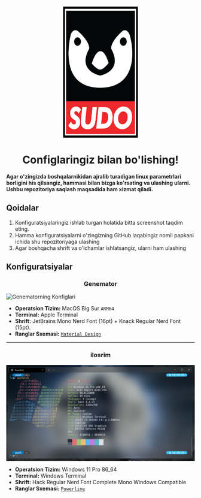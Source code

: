 <p align="center"><a href="https://github.com/xinuxuz/configs" target="_blank"><img height="350" width="200" src="./assets/sudo.png"/></a></p>
<h1 align="center">Configlaringiz bilan bo'lishing!</h1>

**Agar o'zingizda boshqalarnikidan ajralib turadigan linux parametrlari borligini his qilsangiz, hammasi bilan bizga ko'rsating va ulashing ularni. Ushbu repozitoriya saqlash maqsadida ham xizmat qiladi.**

## Qoidalar

1. Konfiguratsiyalaringiz ishlab turgan holatida bitta screenshot taqdim eting.
2. Hamma konfiguratsiyalarni o'zingizning GitHub laqabingiz nomli papkani ichida shu repozitoriyaga ulashing
3. Agar boshqacha shrift va o'lchamlar ishlatsangiz, ularni ham ulashing

## Konfiguratsiyalar

<h3 align="center">Genemator</h3> 

![Genematorning Konfiglari](https://raw.githubusercontent.com/xinuxuz/configs/main/Genemator/screenshot.png)

* **Operatsion Tizim:** MacOS Big Sur `ARM64`
* **Terminal:** Apple Terminal
* **Shrift:** JetBrains Mono Nerd Font (16pt) + Knack Regular Nerd Font (15pt).
* **Ranglar Sxemasi:** [`Material Design`](https://github.com/MartinSeeler/iterm2-material-design)

<hr />

<h3 align="center"><b>ilosrim</b></h3>
<img src="./ilosrim/PowerShell/win-neofetch.png" alt="Windows PowerShell config" align="center">

* **Operatsion Tizim:** Windows 11 Pro 86_64
* **Terminal:** Windows Terminal
* **Shrift:** Hack Regular Nerd Font Complete Mono Windows Compatible
* **Ranglar Sxemasi:** [`Powerline`](https://github.com/b-ryan/powerline-shell)